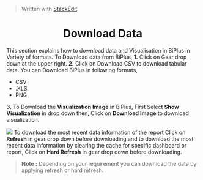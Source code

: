 


> Written with [StackEdit](https://stackedit.io/).

<center><h1>Download Data</h1></center>

This section explains how to download data and Visualisation in BiPlus in Variety of formats.
To Download data from BiPlus, 
**1.** Click on Gear drop down at the upper right. 
**2.** Click on Download CSV to download tabular data.
 You can Download BiPlus in following formats,
 - CSV
 - .XLS
-  PNG

**3.**  To Download the **Visualization Image** in BiPlus, First Select **Show Visualization** in drop down then, Click on **Download Image** to download visualization.

![
](https://raw.githubusercontent.com/sv18042016/fp1/master/images/download.png)
 To download the most recent data information of the report Click on **Refresh** in gear drop down before downloading and to download the most recent data information by clearing the cache for specific dashboard or report, Click on **Hard Refresh** in gear drop down before downloading. 

> **Note :** Depending on your requirement you can download the data by applying refresh or hard refresh.
<!--stackedit_data:
eyJoaXN0b3J5IjpbLTkwNzc2MTM2MCw5MDk2OTU5NTcsMzQwOT
g0ODgzLC01NDk4MDI3NzIsLTE5ODgzNzMzMjEsLTE4NTYxMjI4
ODYsLTk4ODUyODY5OSw4ODcyOTk4OSw2NTMwNDQ1NTNdfQ==
-->